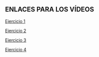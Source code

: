 <h2>ENLACES PARA LOS VÍDEOS</h2>

[Ejercicio 1](https://youtu.be/kYtBYwlkw60)

[Ejercicio 2](https://youtu.be/AdVfmmRPamg)

[Ejercicio 3](https://youtu.be/qL5C_zT7gIE)

[Ejercicio 4](https://youtu.be/M06Hsbwcjoo)
